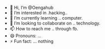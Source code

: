 - 👋 Hi, I’m @Oengahub
- 👀 I’m interested in .hacking..
- 🌱 I’m currently learning .. computer.
- 💞️ I’m looking to collaborate on .. technology.
- 📫 How to reach me .. through fb.
- 😄 Pronouns: ...
- ⚡ Fun fact: ... nothing



<!---
Oengahub/Oengahub is a ✨ special ✨ repository because its `README.md` (this file) appears on your GitHub profile.
You can click the Preview link to take a look at your changes.
--->
